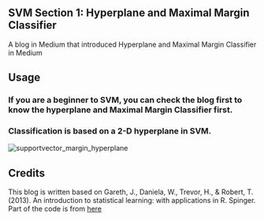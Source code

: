 ## SVM Section 1: Hyperplane and Maximal Margin Classifier
A blog in Medium that introduced Hyperplane and Maximal Margin Classifier in Medium

## Usage
### If you are a beginner to SVM, you can check the blog first to know the hyperplane and Maximal Margin Classifier first. 
### Classification is based on a 2-D hyperplane in SVM. 
![supportvector_margin_hyperplane](https://github.com/gisynw/Medium-Hyperplane-and-Maximal-Margin-Classifier/assets/25189735/ceeee7f4-f190-49e7-abc3-94010fe42937)

## Credits
This blog is written based on Gareth, J., Daniela, W., Trevor, H., & Robert, T. (2013). An introduction to statistical learning: with applications in R. Spinger.
Part of the code is from [here](https://www.datacamp.com/tutorial/support-vector-machines-r)
